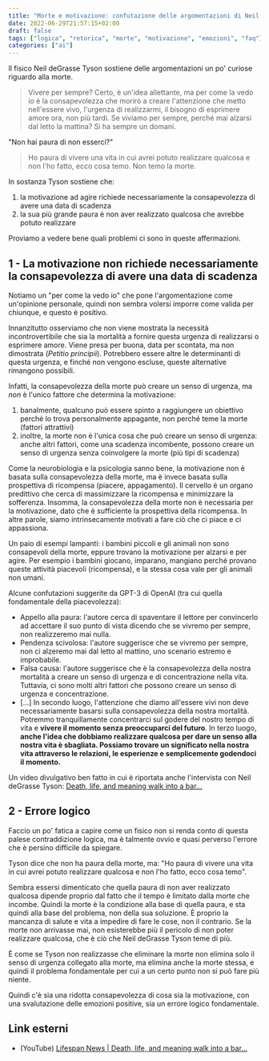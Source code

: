 ```yaml
---
title: "Morte e motivazione: confutazione delle argomentazioni di Neil deGrasse Tyson"
date: 2022-06-29T21:57:15+02:00
draft: false
tags: ["logica", "retorica", "morte", "motivazione", "emozioni", "faq"]
categories: ["ai"]
---
```


Il fisico Neil deGrasse Tyson sostiene delle argomentazioni un po' curiose riguardo alla morte.

> Vivere per sempre? Certo, è un'idea allettante, ma per come la vedo io è la consapevolezza che morirò a creare l'attenzione che metto nell'essere vivo, l'urgenza di realizzarmi, il bisogno di esprimere amore ora, non più tardi. Se viviamo per sempre, perché mai alzarsi dal letto la mattina? Si ha sempre un domani.

"Non hai paura di non esserci?"

> Ho paura di vivere una vita in cui avrei potuto realizzare qualcosa e non l'ho fatto, ecco cosa temo. Non temo la morte.

In sostanza Tyson sostiene che:

1. la motivazione ad agire richiede necessariamente la consapevolezza di avere una data di scadenza
2. la sua più grande paura è non aver realizzato qualcosa che avrebbe potuto realizzare

Proviamo a vedere bene quali problemi ci sono in queste affermazioni.

## 1 - La motivazione non richiede necessariamente la consapevolezza di avere una data di scadenza

Notiamo un "per come la vedo io" che pone l'argomentazione come un'opinione personale, quindi non sembra volersi imporre come valida per chiunque, e questo è positivo.

Innanzitutto osserviamo che non viene mostrata la necessità incontrovertibile che sia la mortalità a fornire questa urgenza di realizzarsi o esprimere amore. Viene presa per buona, data per scontata, ma non dimostrata (_Petitio principii_). Potrebbero essere altre le determinanti di questa urgenza, e finché non vengono escluse, queste alternative rimangono possibili.

Infatti, la consapevolezza della morte può creare un senso di urgenza, ma _non_ è l'unico fattore che determina la motivazione:
  1. banalmente, qualcuno può essere spinto a raggiungere un obiettivo perché lo trova personalmente appagante, non perché teme la morte (fattori attrattivi)
  2. inoltre, la morte non è l'unica cosa che può creare un senso di urgenza: anche altri fattori, come una scadenza incombente, possono creare un senso di urgenza senza coinvolgere la morte (più tipi di scadenza)

Come la neurobiologia e la psicologia sanno bene, la motivazione non è basata sulla consapevolezza della morte, ma è invece basata sulla prospettiva di ricompensa (piacere, appagamento). Il cervello è un organo predittivo che cerca di massimizzare la ricompensa e minimizzare la sofferenza.
Insomma, la consapevolezza della morte non è necessaria per la motivazione, dato che è sufficiente la prospettiva della ricompensa. In altre parole, siamo intrinsecamente motivati a fare ciò che ci piace e ci appassiona.

Un paio di esempi lampanti: i bambini piccoli e gli animali non sono consapevoli della morte, eppure trovano la motivazione per alzarsi e per agire.
Per esempio i bambini giocano, imparano, mangiano perché provano queste attività piacevoli (ricompensa), e la stessa cosa vale per gli animali non umani.

Alcune confutazioni suggerite da GPT-3 di OpenAI (tra cui quella fondamentale della piacevolezza):

* Appello alla paura: l'autore cerca di spaventare il lettore per convincerlo ad accettare il suo punto di vista dicendo che se vivremo per sempre, non realizzeremo mai nulla.
* Pendenza scivolosa: l'autore suggerisce che se vivremo per sempre, non ci alzeremo mai dal letto al mattino, uno scenario estremo e improbabile.
* Falsa causa: l'autore suggerisce che è la consapevolezza della nostra mortalità a creare un senso di urgenza e di concentrazione nella vita. Tuttavia, ci sono molti altri fattori che possono creare un senso di urgenza e concentrazione.
* [...] In secondo luogo, l'attenzione che diamo all'essere vivi non deve necessariamente basarsi sulla consapevolezza della nostra mortalità. Potremmo tranquillamente concentrarci sul godere del nostro tempo di vita e **vivere il momento senza preoccuparci del futuro**. In terzo luogo, **anche l'idea che dobbiamo realizzare qualcosa per dare un senso alla nostra vita è sbagliata. Possiamo trovare un significato nella nostra vita attraverso le relazioni, le esperienze e semplicemente godendoci il momento.**

Un video divulgativo ben fatto in cui è riportata anche l'intervista con Neil deGrasse Tyson: [Death, life, and meaning walk into a bar...](https://youtu.be/IJHkCzMok1o?t=577)

## 2 - Errore logico

Faccio un po' fatica a capire come un fisico non si renda conto di questa palese contraddizione logica, ma è talmente ovvio e quasi perverso l'errore che è persino difficile da spiegare.

Tyson dice che non ha paura della morte, ma: "Ho paura di vivere una vita in cui avrei potuto realizzare qualcosa e non l'ho fatto, ecco cosa temo".

Sembra essersi dimenticato che quella paura di non aver realizzato qualcosa dipende proprio dal fatto che il tempo è limitato dalla morte che incombe.
Quindi la morte è la condizione alla base di quella paura, e sta quindi alla base del problema, non della sua soluzione. È proprio la mancanza di salute e vita a impedire di fare le cose, non il contrario. Se la morte non arrivasse mai, non esisterebbe più il pericolo di non poter realizzare qualcosa, che è ciò che Neil deGrasse Tyson teme di più.

È come se Tyson non realizzasse che eliminare la morte non elimina solo il senso di urgenza collegato alla morte, ma elimina anche la morte stessa, e quindi il problema fondamentale per cui a un certo punto non si può fare più niente.

Quindi c'è sia una ridotta consapevolezza di cosa sia la motivazione, con una svalutazione delle emozioni positive, sia un errore logico fondamentale.

## Link esterni

* (YouTube) [Lifespan News | Death, life, and meaning walk into a bar...](https://youtu.be/IJHkCzMok1o)
